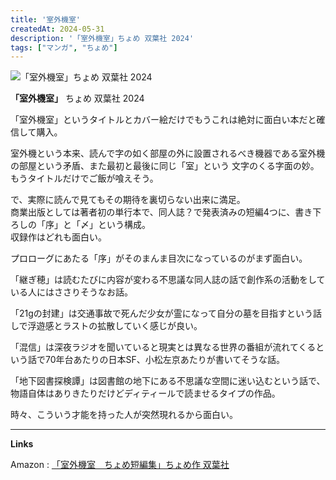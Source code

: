 ```yaml
---
title: '室外機室'
createdAt: 2024-05-31
description: '「室外機室」ちょめ 双葉社 2024'
tags: ["マンガ", "ちょめ"]
---
```


![「室外機室」ちょめ 双葉社 2024](https://i.gyazo.com/f08392c1f593f4c4bd761f36c22663bd.png)

**「室外機室」** ちょめ 双葉社 2024

「室外機室」というタイトルとカバー絵だけでもうこれは絶対に面白い本だと確信して購入。

室外機という本来、読んで字の如く部屋の外に設置されるべき機器である室外機の部屋という矛盾、また最初と最後に同じ「室」という
文字のくる字面の妙。もうタイトルだけでご飯が喰えそう。

で、実際に読んで見てもその期待を裏切らない出来に満足。  
商業出版としては著者初の単行本で、同人誌？で発表済みの短編4つに、書き下ろしの「序」と「〆」という構成。  
収録作はどれも面白い。


プロローグにあたる「序」がそのまんま目次になっているのがまず面白い。

「継ぎ穂」は読むたびに内容が変わる不思議な同人誌の話で創作系の活動をしている人にはささりそうなお話。

「21gの封建」は交通事故で死んだ少女が霊になって自分の墓を目指すという話しで浮遊感とラストの拡散していく感じが良い。

「混信」は深夜ラジオを聞いていると現実とは異なる世界の番組が流れてくるという話で70年台あたりの日本SF、小松左京あたりが書いてそうな話。

「地下図書探検譚」は図書館の地下にある不思議な空間に迷い込むという話で、物語自体はありきたりだけどディティールで読ませるタイプの作品。

時々、こういう才能を持った人が突然現れるから面白い。

---
**Links**

Amazon : [「室外機室　ちょめ短編集」ちょめ作 双葉社](https://www.amazon.co.jp/dp/4575440574?tag=booklogjp-item-22&linkCode=ogi&th=1&psc=1)
